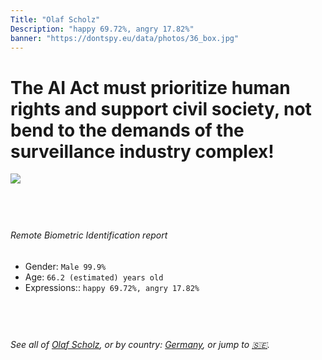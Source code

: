 ```yaml
---
Title: "Olaf Scholz"
Description: "happy 69.72%, angry 17.82%"
banner: "https://dontspy.eu/data/photos/36_box.jpg"
---
```


# The AI Act must prioritize human rights and support civil society, not bend to the demands of the surveillance industry complex!

<link rel="stylesheet" type="text/css" href="/css/blog.css" />

<div class="is-fake" hidden>

_This image is **clearly fake**_, yet we [continue to collect them because the AI Act negotiations](/blog/why-deepfake/) are heading in a direction that will only make people's lives more complicated. For a more in-depth explanation, read: [Double threat: why losing the battle against Face Biometrics would fuel the proliferation of deepfakes](/blog/the-dual-threat-how-losing-the-biometric-battle-fuels-deepfake-proliferation/).


</div>

<!-- <img src="https://dontspy.eu/data/photos/54_box.jpg" /> -->
<img src="https://dontspy.eu/data/photos/36_box.jpg" />

## <br>

###### Remote Biometric Identification report

* <span class="label">Gender:</span> `Male 99.9%`
* <span class="label">Age:</span> `66.2 (estimated) years old`
* <span class="label">Expressions::</span> `happy 69.72%, angry 17.82%`

## <br>

###### See all of [Olaf Scholz](/policymaker#Olaf%20Scholz), or by country: [Germany](/country#Germany), or jump to [🇸🇪](/x/250).

## <br>
